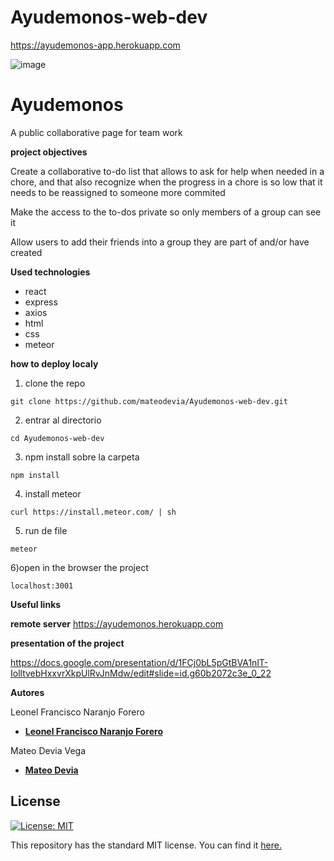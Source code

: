 ﻿# Ayudemonos-web-dev
https://ayudemonos-app.herokuapp.com


 ![image](https://drive.google.com/uc?export=view&id=1pmI4H10KDy26JK6r5z_nqMA8O6H8W8d1)
 
 
# Ayudemonos
A public collaborative page for team work


**project objectives**

Create a  collaborative to-do list that allows to ask for help when needed in a chore, and that also recognize when the progress in a chore is so low that it needs to be reassigned to someone more commited

Make the access to the to-dos private so only members of a group can see it

Allow users to add their friends into a group they are part of and/or have created


**Used  technologies**
* react
* express
* axios
* html
* css
* meteor


**how to deploy localy**

1) clone the repo
```
git clone https://github.com/mateodevia/Ayudemonos-web-dev.git
```


2) entrar al directorio
```
cd Ayudemonos-web-dev
```

3) npm install sobre la carpeta

```
npm install 
```
4) install meteor

```
curl https://install.meteor.com/ | sh
```

5) run de file

```
meteor
```

6)open in the browser the project 

```
localhost:3001
```

**Useful links**

**remote server**
https://ayudemonos.herokuapp.com

**presentation of the project**

https://docs.google.com/presentation/d/1FCj0bL5pGtBVA1nlT-IolltvebHxxvrXkpUlRvJnMdw/edit#slide=id.g60b2072c3e_0_22

**Autores** 

 Leonel Francisco Naranjo Forero
 * [__Leonel Francisco Naranjo Forero__](https://github.com/lfnaranjo11)


  Mateo Devia Vega
  * [__Mateo Devia__](https://github.com/mateodevia)

  

## License
[![License: MIT](https://img.shields.io/badge/License-MIT-yellow.svg)](https://opensource.org/licenses/MIT)

This repository has the standard MIT license. You can find it [here.](https://github.com/mateodevia/datosGovViewer/blob/master/LICENSE)

